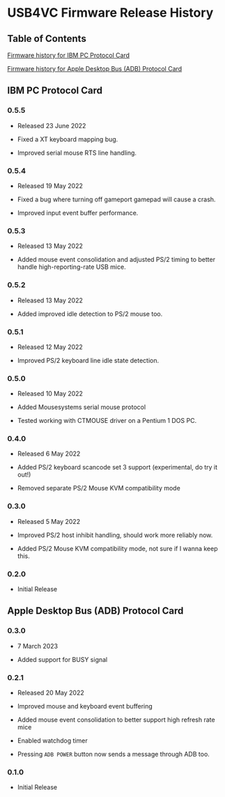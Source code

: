 # USB4VC Firmware Release History

## Table of Contents

[Firmware history for IBM PC Protocol Card](#ibm-pc-protocol-card)

[Firmware history for Apple Desktop Bus (ADB) Protocol Card](#apple-desktop-bus-adb-protocol-card)

## IBM PC Protocol Card

### 0.5.5

* Released 23 June 2022

* Fixed a XT keyboard mapping bug.

* Improved serial mouse RTS line handling.

### 0.5.4

* Released 19 May 2022

* Fixed a bug where turning off gameport gamepad will cause a crash.

* Improved input event buffer performance.

### 0.5.3

* Released 13 May 2022

* Added mouse event consolidation and adjusted PS/2 timing to better handle high-reporting-rate USB mice.

### 0.5.2

* Released 13 May 2022

* Added improved idle detection to PS/2 mouse too.

### 0.5.1

* Released 12 May 2022

* Improved PS/2 keyboard line idle state detection.

### 0.5.0

* Released 10 May 2022

* Added Mousesystems serial mouse protocol

* Tested working with CTMOUSE driver on a Pentium 1 DOS PC.

### 0.4.0

* Released 6 May 2022

* Added PS/2 keyboard scancode set 3 support (experimental, do try it out!)

* Removed separate PS/2 Mouse KVM compatibility mode

### 0.3.0

* Released 5 May 2022

* Improved PS/2 host inhibit handling, should work more reliably now.

* Added PS/2 Mouse KVM compatibility mode, not sure if I wanna keep this.

### 0.2.0

* Initial Release

## Apple Desktop Bus (ADB) Protocol Card

### 0.3.0

* 7 March 2023

* Added support for BUSY signal

### 0.2.1

* Released 20 May 2022

* Improved mouse and keyboard event buffering

* Added mouse event consolidation to better support high refresh rate mice

* Enabled watchdog timer

* Pressing `ADB POWER` button now sends a message through ADB too.

### 0.1.0

* Initial Release